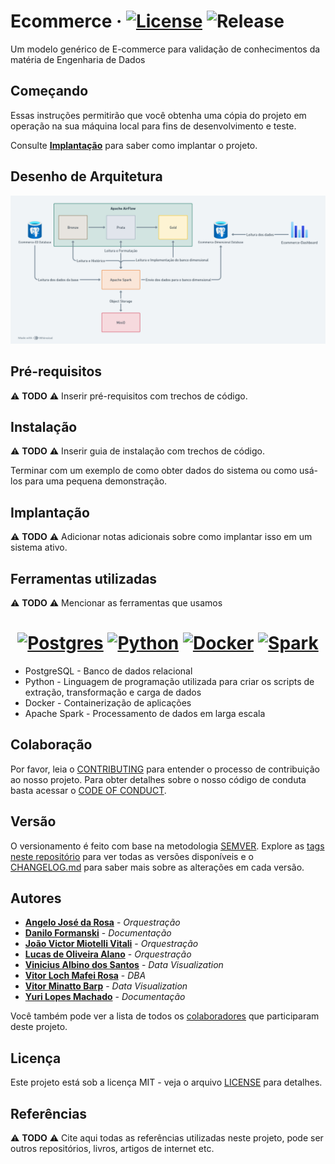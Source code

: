 # Ecommerce &middot; [![License](https://img.shields.io/badge/License-MIT-blue.svg)](LICENSE) ![Release](https://img.shields.io/github/v/release/VitorM3/Ecommerce-ED)


Um modelo genérico de E-commerce para validação de conhecimentos da matéria de Engenharia de Dados 

## Começando

Essas instruções permitirão que você obtenha uma cópia do projeto em operação na sua máquina local para fins de desenvolvimento e teste.

Consulte **[Implantação](#-implanta%C3%A7%C3%A3o)** para saber como implantar o projeto.

## Desenho de Arquitetura

![System Architecture](./assets/System_Architecture.png "Arquitetura do Sistema")

## Pré-requisitos

⚠️ **TODO** ⚠️ Inserir pré-requisitos com trechos de código.

## Instalação

⚠️ **TODO** ⚠️ Inserir guia de instalação com trechos de código.

Terminar com um exemplo de como obter dados do sistema ou como usá-los para uma pequena demonstração.

## Implantação

⚠️ **TODO** ⚠️ Adicionar notas adicionais sobre como implantar isso em um sistema ativo.

## Ferramentas utilizadas

⚠️ **TODO** ⚠️ Mencionar as ferramentas que usamos
<div align="center">

# [![Postgres](https://img.shields.io/badge/PostgreSQL-316192?style=for-the-badge&logo=postgresql&logoColor=white)](https://www.postgresql.org/) [![Python](https://img.shields.io/badge/Python-3776AB?style=for-the-badge&logo=python&logoColor=white)](https://www.python.org/) [![Docker](https://img.shields.io/badge/Docker-2496ED?style=for-the-badge&logo=docker&logoColor=white)](https://www.docker.com/) [![Spark](https://img.shields.io/badge/Apache%20Spark-E25A1C?style=for-the-badge&logo=apache-spark&logoColor=white)](https://spark.apache.org/)

</div>

- PostgreSQL - Banco de dados relacional 
- Python - Linguagem de programação utilizada para criar os scripts de extração, transformação e carga de dados
- Docker - Containerização de aplicações
- Apache Spark - Processamento de dados em larga escala

## Colaboração

Por favor, leia o [CONTRIBUTING](CONTRIBUTING.md) para entender o processo de contribuição ao nosso projeto. Para obter detalhes sobre o nosso código de conduta basta acessar o [CODE OF CONDUCT](CODE_OF_CONDUCT.md).

## Versão

O versionamento é feito com base na metodologia [SEMVER](https://semver.org/lang/pt-BR/). Explore as [tags neste repositório](https://github.com/VitorM3/Ecommerce-ED/tags) para ver todas as versões disponíveis e o [CHANGELOG.md](CHANGELOG.md) para saber mais sobre as alterações em cada versão.

## Autores

* **[Angelo José da Rosa](https://github.com/angelum23)** - *Orquestração*
* **[Danilo Formanski](https://github.com/danilean)** - *Documentação*
* **[João Victor Miotelli Vitali](https://github.com/JoaoMiotelli)** - *Orquestração*
* **[Lucas de Oliveira Alano](https://github.com/LucasAlano)** - *Orquestração*
* **[Vinicius Albino dos Santos](https://github.com/Shinguek0)** - *Data Visualization*
* **[Vitor Loch Mafei Rosa](https://github.com/VitorM3)** - *DBA*
* **[Vitor Minatto Barp](https://github.com/Minattoo)** - *Data Visualization*
* **[Yuri Lopes Machado](https://github.com/YuriLopesM)** - *Documentação*

Você também pode ver a lista de todos os [colaboradores](COLABORATORS.md) que participaram deste projeto.

## Licença

Este projeto está sob a licença MIT - veja o arquivo [LICENSE](./LICENSE) para detalhes.

## Referências

⚠️ **TODO** ⚠️ Cite aqui todas as referências utilizadas neste projeto, pode ser outros repositórios, livros, artigos de internet etc.
